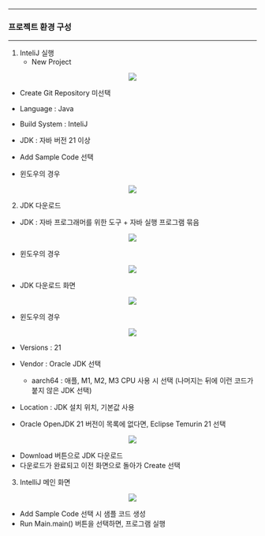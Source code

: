 -----
### 프로젝트 환경 구성
-----
1. InteliJ 실행
   - New Project
<div align="center">
<img src="https://github.com/user-attachments/assets/d222ecb1-a67e-4df7-9450-6164b727f21f">
</div>

  - Create Git Repository 미선택
  - Language : Java
  - Build System : InteliJ
  - JDK : 자바 버전 21 이상
  - Add Sample Code 선택

  - 윈도우의 경우
<div align="center">
<img src="https://github.com/user-attachments/assets/4111634c-6c14-4bbb-bfb4-b815b009481e">
</div>

2. JDK 다운로드
  - JDK : 자바 프로그래머를 위한 도구 + 자바 실행 프로그램 묶음
<div align="center">
<img src="https://github.com/user-attachments/assets/155a7214-1cfb-4367-8d16-d7c755e28a21">
</div>

  - 윈도우의 경우
<div align="center">
<img src="https://github.com/user-attachments/assets/51601025-4209-4735-8b24-12909baa2e21">
</div>

  - JDK 다운로드 화면
<div align="center">
<img src="https://github.com/user-attachments/assets/e0fa0113-a960-4841-86de-7260e91ca73b">
</div>

  - 윈도우의 경우
<div align="center">
<img src="https://github.com/user-attachments/assets/8230c6ed-a6ea-4afa-a699-0101f244c9de">
</div>

  - Versions : 21
  - Vendor : Oracle JDK 선택
    + aarch64 : 애플, M1, M2, M3 CPU 사용 시 선택 (나머지는 뒤에 이런 코드가 붙지 않은 JDK 선택)
  - Location : JDK 설치 위치, 기본값 사용

  - Oracle OpenJDK 21 버전이 목록에 없다면, Eclipse Temurin 21 선택
<div align="center">
<img src="https://github.com/user-attachments/assets/e6f2102e-fe03-47cc-9cfd-3165e4d85d13">
</div>

  - Download 버튼으로 JDK 다운로드
  - 다운로드가 완료되고 이전 화면으로 돌아가 Create 선택

3. IntelliJ 메인 화면
<div align="center">
<img src="https://github.com/user-attachments/assets/54b90187-ec6c-4976-b4b0-ba05d268f2d0">
</div>

  - Add Sample Code 선택 시 샘플 코드 생성
  - Run Main.main() 버튼을 선택하면, 프로그램 실행
